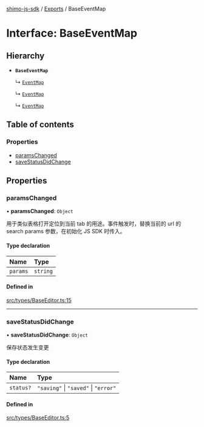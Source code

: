 [shimo-js-sdk](../README.md) / [Exports](../modules.md) / BaseEventMap

# Interface: BaseEventMap

## Hierarchy

- **`BaseEventMap`**

  ↳ [`EventMap`](DocumentPro.EventMap.md)

  ↳ [`EventMap`](Document.EventMap.md)

  ↳ [`EventMap`](Spreadsheet.EventMap.md)

## Table of contents

### Properties

- [paramsChanged](BaseEventMap.md#paramschanged)
- [saveStatusDidChange](BaseEventMap.md#savestatusdidchange)

## Properties

### paramsChanged

• **paramsChanged**: `Object`

用于类似表格打开定位到当前 tab 的用途。事件触发时，替换当前的 url 的 search params 参数，在初始化 JS SDK 时传入。

#### Type declaration

| Name | Type |
| :------ | :------ |
| `params` | `string` |

#### Defined in

[src/types/BaseEditor.ts:15](https://github.com/shimohq/shimo-js-sdk/blob/712f56a/src/types/BaseEditor.ts#L15)

___

### saveStatusDidChange

• **saveStatusDidChange**: `Object`

保存状态发生变更

#### Type declaration

| Name | Type |
| :------ | :------ |
| `status?` | ``"saving"`` \| ``"saved"`` \| ``"error"`` |

#### Defined in

[src/types/BaseEditor.ts:5](https://github.com/shimohq/shimo-js-sdk/blob/712f56a/src/types/BaseEditor.ts#L5)

